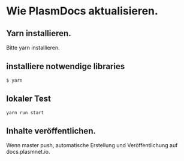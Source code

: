 # Wie PlasmDocs aktualisieren.

## Yarn installieren.
Bitte yarn installieren.

## installiere notwendige libraries
```
$ yarn
```

## lokaler Test
```
yarn run start
```

## Inhalte veröffentlichen.
Wenn master push, automatische Erstellung und Veröffentlichung auf docs.plasmnet.io.
